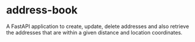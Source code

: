 # address-book
A FastAPI application to create, update, delete addresses and also retrieve the addresses that are within a given distance and location coordinates.
